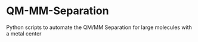 # QM-MM-Separation
Python scripts to automate the QM/MM Separation for large molecules with a metal center
